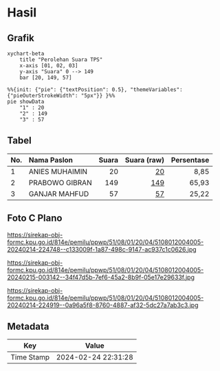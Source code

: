 # Hasil

## Grafik

```mermaid
xychart-beta
    title "Perolehan Suara TPS"
    x-axis [01, 02, 03]
    y-axis "Suara" 0 --> 149
    bar [20, 149, 57]
```

```mermaid
%%{init: {"pie": {"textPosition": 0.5}, "themeVariables": {"pieOuterStrokeWidth": "5px"}} }%%
pie showData
    "1" : 20
    "2" : 149
    "3" : 57
```

## Tabel

| No. | Nama Paslon    | Suara | Suara (raw) | Persentase |
|:--- |:-------------- | -----:| -----------:| ----------:|
| 1   | ANIES MUHAIMIN | 20    | [20][p-1]   | 8,85       |
| 2   | PRABOWO GIBRAN | 149   | [149][p-2]  | 65,93      |
| 3   | GANJAR MAHFUD  | 57    | [57][p-3]   | 25,22      |


[p-1]: https://github.com/gigit-pemilu/pemilu-2024-51-bali/blob/main/pilpres/hitung-suara/sub/51-bali/sub/08-buleleng/sub/01-gerokgak/sub/2004-pemuteran/sub/005-tps/sub/paslon-1.txt
[p-2]: https://github.com/gigit-pemilu/pemilu-2024-51-bali/blob/main/pilpres/hitung-suara/sub/51-bali/sub/08-buleleng/sub/01-gerokgak/sub/2004-pemuteran/sub/005-tps/sub/paslon-2.txt
[p-3]: https://github.com/gigit-pemilu/pemilu-2024-51-bali/blob/main/pilpres/hitung-suara/sub/51-bali/sub/08-buleleng/sub/01-gerokgak/sub/2004-pemuteran/sub/005-tps/sub/paslon-3.txt

## Foto C Plano

https://sirekap-obj-formc.kpu.go.id/814e/pemilu/ppwp/51/08/01/20/04/5108012004005-20240214-224748--c133009f-1a87-498c-9147-ac937c1c0626.jpg

https://sirekap-obj-formc.kpu.go.id/814e/pemilu/ppwp/51/08/01/20/04/5108012004005-20240215-003142--34f47d5b-7ef6-45a2-8b9f-05e17e29633f.jpg

https://sirekap-obj-formc.kpu.go.id/814e/pemilu/ppwp/51/08/01/20/04/5108012004005-20240214-224919--0a96a5f8-8760-4887-af32-5dc27a7ab3c3.jpg


## Metadata

| Key        | Value               |
| ---------- | ------------------- |
| Time Stamp | 2024-02-24 22:31:28 |



